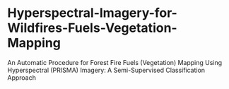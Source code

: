 # Hyperspectral-Imagery-for-Wildfires-Fuels-Vegetation-Mapping
An Automatic Procedure for Forest Fire Fuels (Vegetation) Mapping Using Hyperspectral (PRISMA) Imagery: A Semi-Supervised Classification Approach
